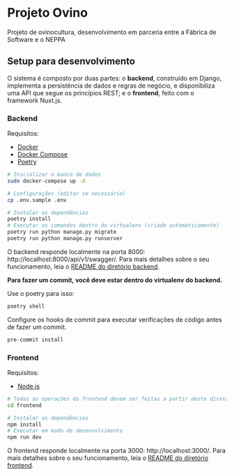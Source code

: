 # Projeto Ovino

Projeto de ovinocultura, desenvolvimento em parceria entre a Fábrica de Software e o NEPPA

## Setup para desenvolvimento

O sistema é composto por duas partes: o **backend**, construído em Django, implementa a persistência de dados e regras de negócio, e disponibiliza uma API que segue os princípios REST; e o **frontend**, feito com o framework Nuxt.js.

### Backend

Requisitos:

* [Docker](https://docs.docker.com/install/linux/docker-ce/ubuntu/)
* [Docker Compose](https://docs.docker.com/compose/install/)
* [Poetry](https://poetry.eustace.io/docs/)

```sh
# Inicializar o banco de dados
sudo docker-compose up -d

# Configurações (editar se necessário)
cp .env.sample .env

# Instalar as dependências
poetry install
# Executar os comandos dentro do virtualenv (criado automaticamente)
poetry run python manage.py migrate
poetry run python manage.py runserver
```

O backend responde localmente na porta 8000: http://localhost:8000/api/v1/swagger/. Para mais detalhes sobre o seu funcionamento, leia o [README do diretório backend](backend/README.md).

**Para fazer um commit, você deve estar dentro do virtualenv do backend.**

Use o poetry para isso:
```sh
poetry shell
```

Configure os hooks de commit para executar verificações de código antes de fazer um commit.

```sh
pre-commit install
```

### Frontend

Requisitos:

* [Node.js](https://nodejs.org/)

```sh
# Todas as operações do frontend devem ser feitas a partir deste diretório
cd frontend

# Instalar as dependências
npm install
# Executar em modo de desenvolvimento
npm run dev
```

O frontend responde localmente na porta 3000: http://localhost:3000/. Para mais detalhes sobre o seu funcionamento, leia o [README do diretório frontend](frontend/README.md).

